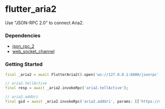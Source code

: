 # flutter_aria2

Use "JSON-RPC 2.0" to connect Aria2.

### Dependencies

- [json_rpc_2](https://pub.dev/packages/json_rpc_2)
- [web_socket_channel](https://pub.dev/packages/web_socket_channel)

### Getting Started

```dart
final _aria2 = await FlutterAria2().open('ws://127.0.0.1:6800/jsonrpc', 'passu');

// aria2.tellActive
final resp = await _aria2.invokeRpc('aria2.tellActive');

// aria2.addUri
final gid = await _aria2.invokeRpc('aria2.addUri', params: [['https://cdimage.debian.org/debian-cd/current/amd64/bt-dvd/debian-9.9.0-amd64-DVD-1.iso.torrent']]);
```
